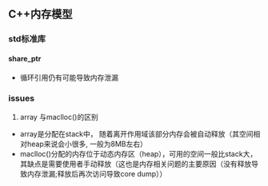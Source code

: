 ## C++内存模型







###  std标准库
#### share_ptr
- 循环引用仍有可能导致内存泄漏




### issues
1. array 与maclloc()的区别
- array是分配在stack中， 随着离开作用域该部分内存会被自动释放（其空间相对heap来说会小很多, 一般为8MB左右）
- maclloc()分配的内存位于动态内存区（heap），可用的空间一般比stack大，其缺点是需要使用者手动释放（这也是内存相关问题的主要原因（没有释放导致内存泄漏;释放后再次访问导致core dump））
